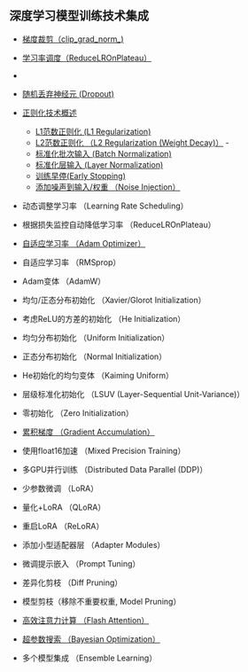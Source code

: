 ## 深度学习模型训练技术集成
- [梯度裁剪（clip_grad_norm_)](https://github.com/pengsihua2023/Deep-Learning-Lecture-Notes/blob/main/%E6%A8%A1%E5%9E%8B%E8%AE%AD%E7%BB%83%E6%8A%80%E6%9C%AF%E9%9B%86%E6%88%90/%E6%A2%AF%E5%BA%A6%E8%A3%81%E5%89%AA.md)
- [学习率调度（ReduceLROnPlateau）](https://github.com/pengsihua2023/Deep-Learning-Lecture-Notes/blob/main/%E6%A8%A1%E5%9E%8B%E8%AE%AD%E7%BB%83%E6%8A%80%E6%9C%AF%E9%9B%86%E6%88%90/%E5%AD%A6%E4%B9%A0%E7%8E%87%E8%B0%83%E5%BA%A6.md)
- 
- [随机丢弃神经元 (Dropout)](https://github.com/pengsihua2023/Deep-Learning-Lecture-Notes/blob/main/%E6%A8%A1%E5%9E%8B%E8%AE%AD%E7%BB%83%E6%8A%80%E6%9C%AF%E9%9B%86%E6%88%90/%E9%9A%8F%E6%9C%BA%E4%B8%A2%E5%BC%83%E7%A5%9E%E7%BB%8F%E5%85%83.md)
- [正则化技术概述](https://github.com/pengsihua2023/Deep-Learning-Lecture-Notes/blob/main/%E6%A8%A1%E5%9E%8B%E8%AE%AD%E7%BB%83%E6%8A%80%E6%9C%AF%E9%9B%86%E6%88%90/%E6%AD%A3%E5%88%99%E5%8C%96%E6%8A%80%E6%9C%AF%E6%A6%82%E8%BF%B0.md)
  - [L1范数正则化 (L1 Regularization)](https://github.com/pengsihua2023/Deep-Learning-Lecture-Notes/blob/main/%E6%A8%A1%E5%9E%8B%E8%AE%AD%E7%BB%83%E6%8A%80%E6%9C%AF%E9%9B%86%E6%88%90/L1%E8%8C%83%E6%95%B0%E6%AD%A3%E5%88%99%E5%8C%96.md)
  - [L2范数正则化 （L2 Regularization (Weight Decay)）](https://github.com/pengsihua2023/Deep-Learning-Lecture-Notes/blob/main/%E6%A8%A1%E5%9E%8B%E8%AE%AD%E7%BB%83%E6%8A%80%E6%9C%AF%E9%9B%86%E6%88%90/L2%E8%8C%83%E6%95%B0%E6%AD%A3%E5%88%99%E5%8C%96.md)  - 
  - [标准化批次输入 (Batch Normalization) ](https://github.com/pengsihua2023/Deep-Learning-Lecture-Notes/blob/main/%E6%A8%A1%E5%9E%8B%E8%AE%AD%E7%BB%83%E6%8A%80%E6%9C%AF%E9%9B%86%E6%88%90/%E6%A0%87%E5%87%86%E5%8C%96%E6%89%B9%E6%AC%A1%E8%BE%93%E5%85%A5%EF%BC%88Batch%20Normalization%EF%BC%89.md)
  -  [标准化层输入 (Layer Normalization)](https://github.com/pengsihua2023/Deep-Learning-Lecture-Notes/blob/main/%E6%A8%A1%E5%9E%8B%E8%AE%AD%E7%BB%83%E6%8A%80%E6%9C%AF%E9%9B%86%E6%88%90/%E6%A0%87%E5%87%86%E5%8C%96%E5%B1%82%E8%BE%93%E5%85%A5%20(Layer%20Normalization).md)
  -  [训练早停(Early Stopping)](https://github.com/pengsihua2023/Deep-Learning-Lecture-Notes/blob/main/%E6%A8%A1%E5%9E%8B%E8%AE%AD%E7%BB%83%E6%8A%80%E6%9C%AF%E9%9B%86%E6%88%90/%E8%AE%AD%E7%BB%83%E6%97%A9%E5%81%9C.md)
  -  [添加噪声到输入/权重 （Noise Injection）](https://github.com/pengsihua2023/Deep-Learning-Lecture-Notes/blob/main/%E6%A8%A1%E5%9E%8B%E8%AE%AD%E7%BB%83%E6%8A%80%E6%9C%AF%E9%9B%86%E6%88%90/%E6%B7%BB%E5%8A%A0%E5%99%AA%E5%A3%B0%E5%88%B0%E8%BE%93%E5%85%A5-%E6%9D%83%E9%87%8D%EF%BC%88Noise%20Injection%EF%BC%89.md)

- 动态调整学习率 （Learning Rate Scheduling）
- 根据损失监控自动降低学习率 （ReduceLROnPlateau）
- [自适应学习率 （Adam Optimizer）](https://github.com/pengsihua2023/Deep-Learning-Lecture-Notes/blob/main/%E6%A8%A1%E5%9E%8B%E8%AE%AD%E7%BB%83%E6%8A%80%E6%9C%AF%E9%9B%86%E6%88%90/%E8%87%AA%E9%80%82%E5%BA%94%E5%AD%A6%E4%B9%A0%E7%8E%87%20%EF%BC%88Adam%20Optimizer%EF%BC%89.md)
- 自适应学习率 （RMSprop）
- Adam变体 （AdamW）
- 均匀/正态分布初始化 （Xavier/Glorot Initialization）
- 考虑ReLU的方差的初始化 （He Initialization）
- 均匀分布初始化 （Uniform Initialization）
- 正态分布初始化 （Normal Initialization）
- He初始化的均匀变体 （Kaiming Uniform）
- 层级标准化初始化 （LSUV (Layer-Sequential Unit-Variance)）
- 零初始化 （Zero Initialization）
- [累积梯度 （Gradient Accumulation）](https://github.com/pengsihua2023/Deep-Learning-Lecture-Notes/blob/main/%E6%A8%A1%E5%9E%8B%E8%AE%AD%E7%BB%83%E6%8A%80%E6%9C%AF%E9%9B%86%E6%88%90/%E7%B4%AF%E7%A7%AF%E6%A2%AF%E5%BA%A6%20%EF%BC%88Gradient%20Accumulation%EF%BC%89.md)
- 使用float16加速 （Mixed Precision Training）
- 多GPU并行训练 （Distributed Data Parallel (DDP)）
- 少参数微调 （LoRA）
- 量化+LoRA （QLoRA）
- 重启LoRA （ReLoRA）
- 添加小型适配器层 （Adapter Modules）
- 微调提示嵌入 （Prompt Tuning）
- 差异化剪枝 （Diff Pruning）
- 模型剪枝（移除不重要权重, Model Pruning）
- [高效注意力计算 （Flash Attention）](https://github.com/pengsihua2023/Deep-Learning-Lecture-Notes/blob/main/%E6%A8%A1%E5%9E%8B%E8%AE%AD%E7%BB%83%E6%8A%80%E6%9C%AF%E9%9B%86%E6%88%90/%E9%AB%98%E6%95%88%E6%B3%A8%E6%84%8F%E5%8A%9B%E8%AE%A1%E7%AE%97%20%EF%BC%88Flash%20Attention%EF%BC%89.md)
- [超参数搜索 （Bayesian Optimization）](https://github.com/pengsihua2023/Deep-Learning-Lecture-Notes/blob/main/%E6%A8%A1%E5%9E%8B%E8%AE%AD%E7%BB%83%E6%8A%80%E6%9C%AF%E9%9B%86%E6%88%90/%E8%B6%85%E5%8F%82%E6%95%B0%E6%90%9C%E7%B4%A2%20%EF%BC%88Bayesian%20Optimization%EF%BC%89.md)
- 多个模型集成 （Ensemble Learning）
